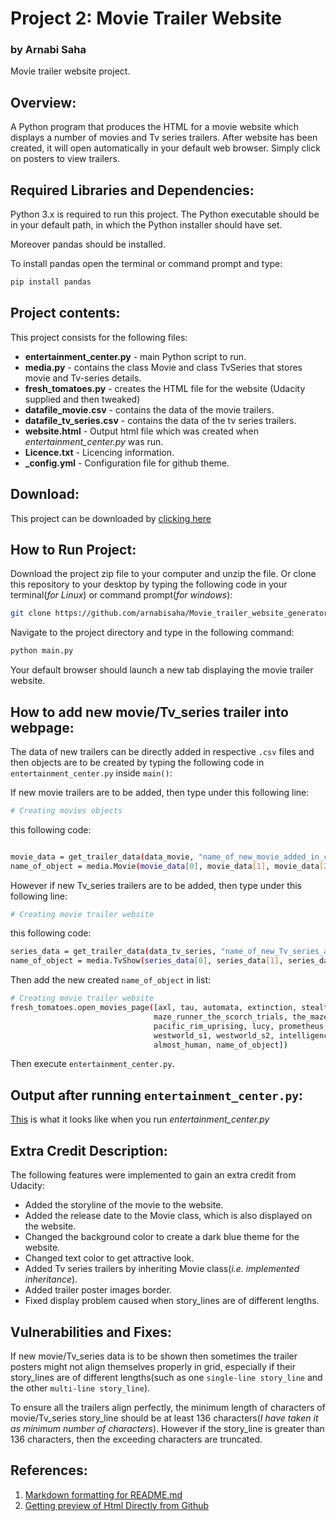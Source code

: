 # Project 2: Movie Trailer Website
### by Arnabi Saha

Movie trailer website project.

## Overview:

A Python program that produces the HTML for a movie website which displays a number of movies and Tv series trailers. After website has been created, it will open automatically in your default web browser. Simply click on posters to view trailers.

## Required Libraries and Dependencies:

Python 3.x is required to run this project. The Python executable should be in your default path, in which the Python installer should have set. 

Moreover pandas should be installed. 

To install pandas open the terminal or command prompt and type:

```bash
pip install pandas
```

## Project contents:

This project consists for the following files:

* **entertainment_center.py** - main Python script to run.
* **media.py** - contains the class Movie and class TvSeries that stores movie and Tv-series details.
* **fresh_tomatoes.py** - creates the HTML file for the website (Udacity supplied and then tweaked)
* **datafile_movie.csv** - contains the data of the movie trailers.
* **datafile_tv_series.csv** - contains the data of the tv series trailers.
* **website.html** - Output html file which was created when *entertainment_center.py* was run.
* **Licence.txt** - Licencing information.
* **_config.yml** - Configuration file for github theme.

## Download:
This project can be downloaded by [clicking here](https://github.com/arnabisaha/Movie_trailer_website_generator/archive/master.zip)

## How to Run Project:

Download the project zip file to your computer and unzip the file. Or clone this repository to your desktop by typing the following code in your terminal(*for Linux*) or command prompt(*for windows*):

```bash
git clone https://github.com/arnabisaha/Movie_trailer_website_generator.git
```

Navigate to the project directory and type in the following command:

```bash
python main.py
```

Your default browser should launch a new tab displaying the movie trailer website.

## How to add new movie/Tv_series trailer into webpage:

The data of new trailers can be directly added in respective `.csv` files and then objects are to be created by typing the following code in `entertainment_center.py` inside `main()`:

If new movie trailers are to be added, then type under this following line:
```bash
# Creating movies objects
```
this following code:
```bash

movie_data = get_trailer_data(data_movie, "name_of_new_movie_added_in_csv_file")
name_of_object = media.Movie(movie_data[0], movie_data[1], movie_data[2], movie_data[3], movie_data[4])
```
However if new Tv_series trailers are to be added, then type under this following line:
```bash
# Creating movie trailer website
```
this following code:

```bash
series_data = get_trailer_data(data_tv_series, "name_of_new_Tv_series_added_in_csv_file", 1)
name_of_object = media.TvShow(series_data[0], series_data[1], series_data[2], series_data[3], series_data[4], series_data[5])
```

Then add the new created `name_of_object` in list:

```bash
# Creating movie trailer website
fresh_tomatoes.open_movies_page([axl, tau, automata, extinction, stealth, maze_runner_the_death_cure,
                                maze_runner_the_scorch_trials, the_maze_runner, interstellar, pacific_rim,
                                pacific_rim_uprising, lucy, prometheus, edge_of_tomorrow, inception,
                                westworld_s1, westworld_s2, intelligence_s1, intelligence_s2, minority_report,
                                almost_human, name_of_object])
```
Then execute `entertainment_center.py`.

## Output after running `entertainment_center.py`:

[This](http://htmlpreview.github.com/?https://github.com/arnabisaha/Movie_trailer_website_generator/blob/master/webpage.html) is what it looks like when you run *entertainment_center.py*

## Extra Credit Description:

The following features were implemented to gain an extra credit from Udacity:

* Added the storyline of the movie to the website.
* Added the release date to the Movie class, which is also displayed on the website.
* Changed the background color to create a dark blue theme for the website.
* Changed text color to get attractive look.
* Added Tv series trailers by inheriting Movie class(*i.e. implemented inheritance*).
* Added trailer poster images border.
* Fixed display problem caused when story_lines are of different lengths.

## Vulnerabilities and Fixes:
If new movie/Tv_series data is to be shown then sometimes the trailer posters might not align themselves properly in grid, especially if their story_lines are of different lengths(such as one `single-line story_line` and the other `multi-line story_line`).


To ensure all the trailers align perfectly, the minimum length of characters of movie/Tv_series story_line should be at least 136 characters(*I have taken it as minimum number of characters*). However if the story_line is greater than 136 characters, then the exceeding characters are truncated.

## References:
1. [Markdown formatting for README.md](https://help.github.com/articles/basic-writing-and-formatting-syntax/)
2. [Getting preview of Html Directly from Github](https://stackoverflow.com/questions/6551446/can-i-run-html-files-directly-from-github-instead-of-just-viewing-their-source)

